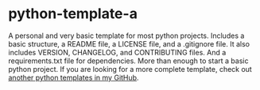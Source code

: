 # python-template-a

A personal and very basic template for most python projects.
Includes a basic structure, a README file, a LICENSE file, and a .gitignore file.
It also includes VERSION, CHANGELOG, and CONTRIBUTING files.
And a requirements.txt file for dependencies.
More than enough to start a basic python project.
If you are looking for a more complete template, check out [another python templates in my GitHub](https://github.com/Amokran?tab=repositories&q=python-template-).

